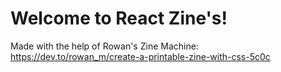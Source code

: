 # Welcome to React Zine's!

Made with the help of Rowan's Zine Machine:
<https://dev.to/rowan_m/create-a-printable-zine-with-css-5c0c>